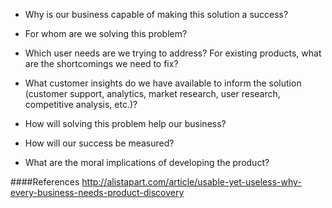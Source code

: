 * Why is our business capable of making this solution a success?

* For whom are we solving this problem?
* Which user needs are we trying to address? For existing products, what are the shortcomings we need to fix?
* What customer insights do we have available to inform the solution (customer support, analytics, market research, user research, competitive analysis, etc.)?
* How will solving this problem help our business?
* How will our success be measured?
* What are the moral implications of developing the product?

####References
http://alistapart.com/article/usable-yet-useless-why-every-business-needs-product-discovery
